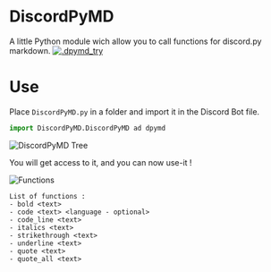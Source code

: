 # DiscordPyMD
A little Python module wich allow you to call functions for discord.py markdown.
[![.dpymd_try](https://i.gyazo.com/7386ef0aacb95191700e6cc80916bddf.gif)](https://gyazo.com/7386ef0aacb95191700e6cc80916bddf)

# Use

Place `DiscordPyMD.py` in a folder and import it in the Discord Bot file.

```py
import DiscordPyMD.DiscordPyMD ad dpymd
```


![DiscordPyMD Tree](https://image.noelshack.com/fichiers/2020/15/2/1586272040-capture.png)

You will get access to it, and you can now use-it !

![Functions](https://image.noelshack.com/fichiers/2020/15/2/1586273069-capture.png)
```
List of functions :
- bold <text>
- code <text> <language - optional>
- code_line <text>
- italics <text>
- strikethrough <text>
- underline <text>
- quote <text>
- quote_all <text>
```
